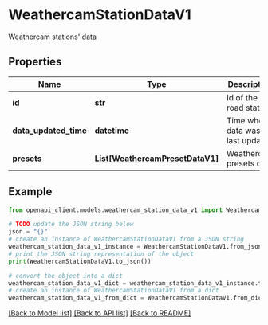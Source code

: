 # WeathercamStationDataV1

Weathercam stations' data

## Properties

Name | Type | Description | Notes
------------ | ------------- | ------------- | -------------
**id** | **str** | Id of the road station | 
**data_updated_time** | **datetime** | Time when data was last updated | [optional] 
**presets** | [**List[WeathercamPresetDataV1]**](WeathercamPresetDataV1.md) | Weathercam presets data | 

## Example

```python
from openapi_client.models.weathercam_station_data_v1 import WeathercamStationDataV1

# TODO update the JSON string below
json = "{}"
# create an instance of WeathercamStationDataV1 from a JSON string
weathercam_station_data_v1_instance = WeathercamStationDataV1.from_json(json)
# print the JSON string representation of the object
print(WeathercamStationDataV1.to_json())

# convert the object into a dict
weathercam_station_data_v1_dict = weathercam_station_data_v1_instance.to_dict()
# create an instance of WeathercamStationDataV1 from a dict
weathercam_station_data_v1_from_dict = WeathercamStationDataV1.from_dict(weathercam_station_data_v1_dict)
```
[[Back to Model list]](../README.md#documentation-for-models) [[Back to API list]](../README.md#documentation-for-api-endpoints) [[Back to README]](../README.md)


